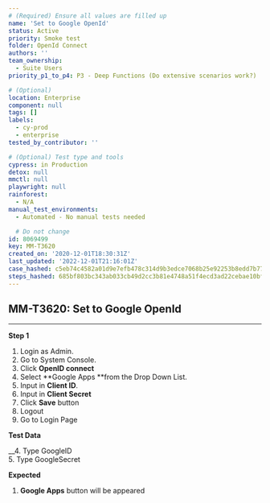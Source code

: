 ```yaml
---
# (Required) Ensure all values are filled up
name: 'Set to Google OpenId'
status: Active
priority: Smoke test
folder: OpenId Connect
authors: ''
team_ownership:
  - Suite Users
priority_p1_to_p4: P3 - Deep Functions (Do extensive scenarios work?)

# (Optional)
location: Enterprise
component: null
tags: []
labels:
  - cy-prod
  - enterprise
tested_by_contributor: ''

# (Optional) Test type and tools
cypress: in Production
detox: null
mmctl: null
playwright: null
rainforest:
  - N/A
manual_test_environments:
  - Automated - No manual tests needed

  # Do not change
id: 8069499
key: MM-T3620
created_on: '2020-12-01T18:30:31Z'
last_updated: '2022-12-01T21:16:01Z'
case_hashed: c5eb74c4582a01d9e7efb478c314d9b3edce7068b25e92253b8edd7b7750dbb1f89e909fab6664d3fea5656a0a61c2f9
steps_hashed: 685bf803bc343ab033cb49d2cc3b81e4748a51f4ecd3ad22cebae10bf0b0a95b82b9353bcfc1ed67026582f5f750dffd
---
```


<!-- (Auto-generated) Based on frontmatter's "key" and "name" -->

## MM-T3620: Set to Google OpenId

---

**Step 1**

1. Login as Admin.
2. Go to System Console.
3. Click **OpenID connect**
4. Select \*\*Google Apps \*\*from the Drop Down List.
5. Input in **Client ID**.
6. Input in **Client Secret**
7. Click **Save** button
8. Logout
9. Go to Login Page

**Test Data**

\_\_4. Type GoogleID\
5\. Type GoogleSecret

**Expected**

1. **Google Apps** button will be appeared

